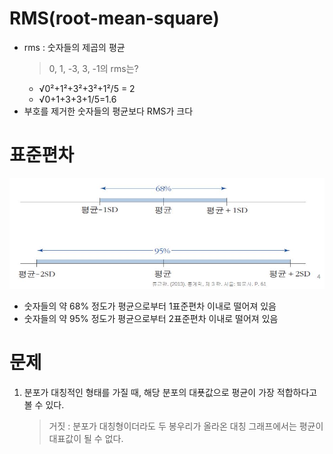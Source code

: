 # RMS(root-mean-square)
* rms : 숫자들의 제곱의 평균   
    > 0, 1, -3, 3, -1의 rms는? 
    * &radic;0²+1²+3²+3²+1²/5 = 2
    * &radic;0+1+3+3+1/5=1.6
* 부호를 제거한 숫자들의 평균보다 RMS가 크다
# 표준편차
![표준편차](./SD.JPG)
* 숫자들의 약 68% 정도가 평균으로부터 1표준편차 이내로 떨어져 있음
* 숫자들의 약 95% 정도가 평균으로부터 2표준편차 이내로 떨어져 있음
# 문제
1. 분포가 대칭적인 형태를 가질 때, 해당 분포의 대푯값으로 평균이 가장 적합하다고 볼 수 있다.
    > 거짓 : 분포가 대칭형이더라도 두 봉우리가 올라온 대칭 그래프에서는 평균이 대표값이 될 수 없다. 
